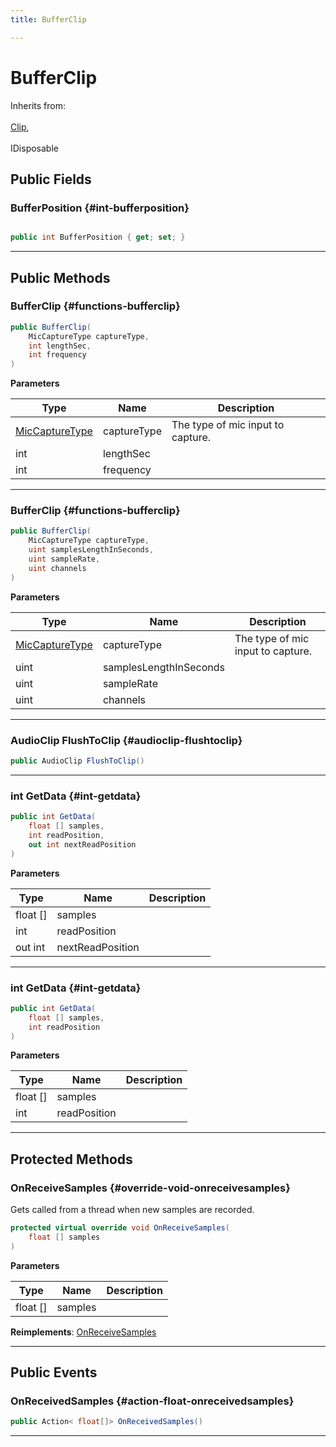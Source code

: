 ```yaml
---
title: BufferClip

---
```


# BufferClip







Inherits from: <br></br>[Clip](/versioned_docs/version-22-Feb-2023/unity-api/api/UnityEngine.XR.MagicLeap/MLAudioInput/UnityEngine.XR.MagicLeap.MLAudioInput.Clip.md),<br></br>IDisposable




## Public Fields

### BufferPosition {#int-bufferposition}

```csharp

public int BufferPosition { get; set; }

```






-----------

## Public Methods

###  BufferClip {#functions-bufferclip}

```csharp
public BufferClip(
    MicCaptureType captureType,
    int lengthSec,
    int frequency
)
```


**Parameters**

| Type | Name  | Description  | 
|--|--|--|
| [MicCaptureType](/versioned_docs/version-22-Feb-2023/unity-api/api/UnityEngine.XR.MagicLeap/MLAudioInput/UnityEngine.XR.MagicLeap.MLAudioInput.md#enums-miccapturetype) |captureType|The type of mic input to capture. |
| int |lengthSec||
| int |frequency||






-----------

###  BufferClip {#functions-bufferclip}

```csharp
public BufferClip(
    MicCaptureType captureType,
    uint samplesLengthInSeconds,
    uint sampleRate,
    uint channels
)
```


**Parameters**

| Type | Name  | Description  | 
|--|--|--|
| [MicCaptureType](/versioned_docs/version-22-Feb-2023/unity-api/api/UnityEngine.XR.MagicLeap/MLAudioInput/UnityEngine.XR.MagicLeap.MLAudioInput.md#enums-miccapturetype) |captureType|The type of mic input to capture. |
| uint |samplesLengthInSeconds||
| uint |sampleRate||
| uint |channels||






-----------

### AudioClip FlushToClip {#audioclip-flushtoclip}

```csharp
public AudioClip FlushToClip()
```






-----------

### int GetData {#int-getdata}

```csharp
public int GetData(
    float [] samples,
    int readPosition,
    out int nextReadPosition
)
```


**Parameters**

| Type | Name  | Description  | 
|--|--|--|
| float [] |samples||
| int |readPosition||
| out int |nextReadPosition||






-----------

### int GetData {#int-getdata}

```csharp
public int GetData(
    float [] samples,
    int readPosition
)
```


**Parameters**

| Type | Name  | Description  | 
|--|--|--|
| float [] |samples||
| int |readPosition||






-----------

## Protected Methods

### OnReceiveSamples {#override-void-onreceivesamples}

Gets called from a thread when new samples are recorded. 

```csharp
protected virtual override void OnReceiveSamples(
    float [] samples
)
```


**Parameters**

| Type | Name  | Description  | 
|--|--|--|
| float [] |samples||




**Reimplements**: [OnReceiveSamples](/versioned_docs/version-22-Feb-2023/unity-api/api/UnityEngine.XR.MagicLeap/MLAudioInput/UnityEngine.XR.MagicLeap.MLAudioInput.Clip.md#abstract-void-onreceivesamples)



-----------

## Public Events

### OnReceivedSamples {#action-float-onreceivedsamples}

```csharp
public Action< float[]> OnReceivedSamples()
```






-----------


